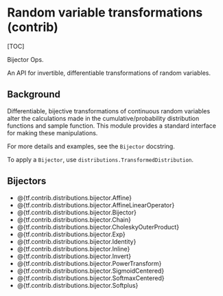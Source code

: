 # Random variable transformations (contrib)
[TOC]

Bijector Ops.

An API for invertible, differentiable transformations of random variables.

## Background

Differentiable, bijective transformations of continuous random variables alter
the calculations made in the cumulative/probability distribution functions and
sample function.  This module provides a standard interface for making these
manipulations.

For more details and examples, see the `Bijector` docstring.

To apply a `Bijector`, use `distributions.TransformedDistribution`.

## Bijectors

*   @{tf.contrib.distributions.bijector.Affine}
*   @{tf.contrib.distributions.bijector.AffineLinearOperator}
*   @{tf.contrib.distributions.bijector.Bijector}
*   @{tf.contrib.distributions.bijector.Chain}
*   @{tf.contrib.distributions.bijector.CholeskyOuterProduct}
*   @{tf.contrib.distributions.bijector.Exp}
*   @{tf.contrib.distributions.bijector.Identity}
*   @{tf.contrib.distributions.bijector.Inline}
*   @{tf.contrib.distributions.bijector.Invert}
*   @{tf.contrib.distributions.bijector.PowerTransform}
*   @{tf.contrib.distributions.bijector.SigmoidCentered}
*   @{tf.contrib.distributions.bijector.SoftmaxCentered}
*   @{tf.contrib.distributions.bijector.Softplus}
